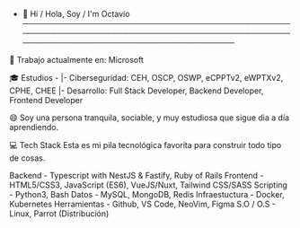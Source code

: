 - 👋 Hi / Hola, Soy / I'm Octavio
──────────────────────────────────────────────────────────────────────────────────────────────────────────────────────────────────────

💼 Trabajo actualmente en: Microsoft

🎓 Estudios -
|- Ciberseguridad: CEH, OSCP, OSWP, eCPPTv2, eWPTXv2, CPHE, CHEE
|- Desarrollo: Full Stack Developer, Backend Developer, Frontend Developer

😄 Soy una persona tranquila, sociable, y muy estudiosa que sigue dia a día aprendiendo.

💻 Tech Stack
Esta es mi pila tecnológica favorita para construir todo tipo de cosas.

Backend - Typescript with NestJS & Fastify, Ruby of Rails
Frontend - HTML5/CSS3, JavaScript (ES6), VueJS/Nuxt, Tailwind CSS/SASS
Scripting - Python3, Bash
Datos - MySQL, MongoDB, Redis
Infraestuctura - Docker, Kubernetes
Herramientas - Github, VS Code, NeoVim, Figma
S.O / O.S - Linux, Parrot (Distribución)
